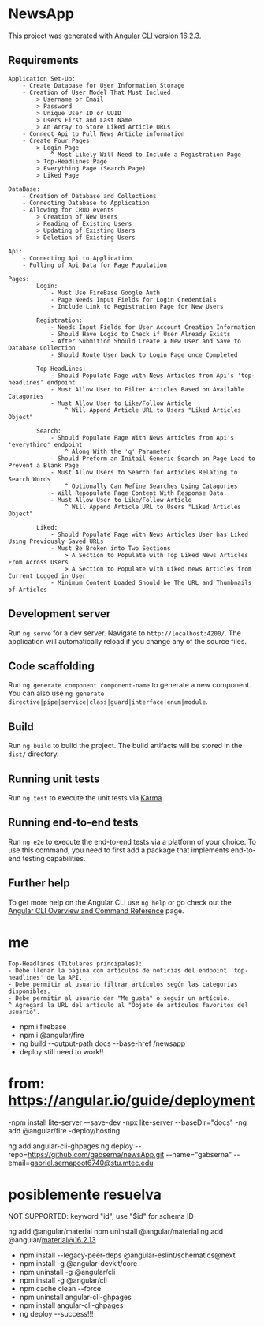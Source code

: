 # NewsApp

This project was generated with [Angular CLI](https://github.com/angular/angular-cli) version 16.2.3.

## Requirements

```
Application Set-Up: 
    - Create Database for User Information Storage
    - Creation of User Model That Must Inclued
        > Username or Email
        > Password
        > Unique User ID or UUID
        > Users First and Last Name
        > An Array to Store Liked Article URLs
    - Connect Api to Pull News Article information
    - Create Four Pages 
        > Login Page
            ^ Most Likely Will Need to Include a Registration Page
        > Top-Headlines Page
        > Everything Page (Search Page)
        > Liked Page

DataBase: 
    - Creation of Database and Collections
    - Connecting Database to Application
    - Allowing for CRUD events
        > Creation of New Users
        > Reading of Existing Users
        > Updating of Existing Users
        > Deletion of Existing Users 

Api:
    - Connecting Api to Application 
    - Pulling of Api Data for Page Population 

Pages:
        Login:
            - Must Use FireBase Google Auth
            - Page Needs Input Fields for Login Credentials
            - Include Link to Registration Page for New Users

        Registration: 
            - Needs Input Fields for User Account Creation Information 
            - Should Have Logic to Check if User Already Exists
            - After Submition Should Create a New User and Save to Database Collection
            - Should Route User back to Login Page once Completed
        
        Top-HeadLines: 
            - Should Populate Page with News Articles from Api's 'top-headlines' endpoint
            - Must Allow User to Filter Articles Based on Available Catagories 
            - Must Allow User to Like/Follow Article
                ^ Will Append Article URL to Users "Liked Articles Object"

        Search:
            - Should Populate Page With News Articles from Api's 'everything' endpoint
                ^ Along With the 'q' Parameter
            - Should Preform an Initail Generic Search on Page Load to Prevent a Blank Page
            - Must Allow Users to Search for Articles Relating to Search Words
                ^ Optionally Can Refine Searches Using Catagories
            - Will Repopulate Page Content With Response Data.
            - Must Allow User to Like/Follow Article
                ^ Will Append Article URL to Users "Liked Articles Object"
        
        Liked: 
            - Should Populate Page with News Articles User has Liked Using Previously Saved URLs
            - Must Be Broken into Two Sections
                > A Section to Populate with Top Liked News Articles From Across Users
                > A Section to Populate with Liked news Articles from Current Logged in User
            - Minimum Content Loaded Should be The URL and Thumbnails of Articles
```


## Development server

Run `ng serve` for a dev server. Navigate to `http://localhost:4200/`. The application will automatically reload if you change any of the source files.

## Code scaffolding

Run `ng generate component component-name` to generate a new component. You can also use `ng generate directive|pipe|service|class|guard|interface|enum|module`.

## Build

Run `ng build` to build the project. The build artifacts will be stored in the `dist/` directory.

## Running unit tests

Run `ng test` to execute the unit tests via [Karma](https://karma-runner.github.io).

## Running end-to-end tests

Run `ng e2e` to execute the end-to-end tests via a platform of your choice. To use this command, you need to first add a package that implements end-to-end testing capabilities.

## Further help

To get more help on the Angular CLI use `ng help` or go check out the [Angular CLI Overview and Command Reference](https://angular.io/cli) page.







# me
```
Top-Headlines (Titulares principales):
- Debe llenar la página con artículos de noticias del endpoint 'top-headlines' de la API.
- Debe permitir al usuario filtrar artículos según las categorías disponibles.
- Debe permitir al usuario dar "Me gusta" o seguir un artículo.
^ Agregará la URL del artículo al "Objeto de artículos favoritos del usuario".
```


- npm i firebase
- npm i @angular/fire
- ng build --output-path docs --base-href /newsapp
- deploy still need to work!!

# from: https://angular.io/guide/deployment

-npm install lite-server --save-dev
-npx lite-server --baseDir="docs"
-ng add @angular/fire
 -deploy/hosting



ng add angular-cli-ghpages
ng deploy --repo=https://github.com/gabserna/newsApp.git --name="gabserna" --email=gabriel.sernapoot6740@stu.mtec.edu

# posiblemente resuelva 

NOT SUPPORTED: keyword "id", use "$id" for schema ID


ng add @angular/material
npm uninstall @angular/material
ng add @angular/material@16.2.13

- npm install --legacy-peer-deps @angular-eslint/schematics@next
- npm install -g @angular-devkit/core
- npm uninstall -g @angular/cli
- npm install -g @angular/cli
- npm cache clean --force
- npm uninstall angular-cli-ghpages
- npm install angular-cli-ghpages
- ng deploy
--success!!!